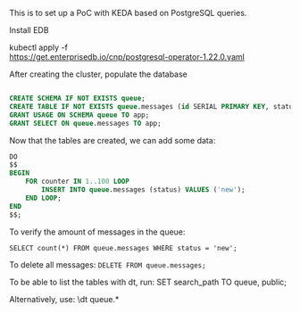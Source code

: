 This is to set up a PoC with KEDA based on PostgreSQL queries.

Install EDB

kubectl apply -f \
  https://get.enterprisedb.io/cnp/postgresql-operator-1.22.0.yaml

After creating the cluster, populate the database

```sql

CREATE SCHEMA IF NOT EXISTS queue;
CREATE TABLE IF NOT EXISTS queue.messages (id SERIAL PRIMARY KEY, status VARCHAR(50));
GRANT USAGE ON SCHEMA queue TO app;
GRANT SELECT ON queue.messages TO app;
```


Now that the tables are created, we can add some data:

```sql
DO
$$
BEGIN
    FOR counter IN 1..100 LOOP
        INSERT INTO queue.messages (status) VALUES ('new');
    END LOOP;
END
$$;
```

To verify the amount of messages in the queue:

`SELECT count(*) FROM queue.messages WHERE status = 'new';`

To delete all messages:
`DELETE FROM queue.messages;`

To be able to list the tables with dt, run:
SET search_path TO queue, public;

Alternatively, use:
\dt queue.*




```
